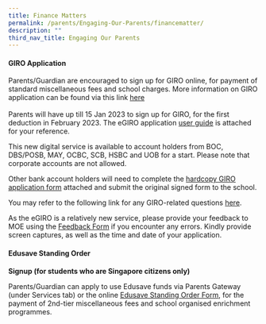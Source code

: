 ```yaml
---
title: Finance Matters
permalink: /parents/Engaging-Our-Parents/financematter/
description: ""
third_nav_title: Engaging Our Parents
---
```

#### **GIRO Application**

Parents/Guardian are encouraged to sign up for GIRO online, for payment of standard miscellaneous fees and school charges. More information on GIRO application can be found via this link [here](https://www.moe.gov.sg/financial-matters/fees/egiro)<br><br>
Parents will have up till 15 Jan 2023 to sign up for GIRO, for the first deduction in February 2023. The eGIRO application [user guide](/files/Forms/eGIRO%20Userguide.pdf)  is attached for your reference.

This new digital service is available to account holders from BOC, DBS/POSB, MAY, OCBC, SCB, HSBC and UOB for a start. Please note that corporate accounts are not allowed. 

Other bank account holders will need to complete the [hardcopy GIRO application form](/files/Forms/GIRO_application_form_Nov2022.pdf) attached and submit the original signed form to the school.

You may refer to the following link for any GIRO-related questions [here](https://go.gov.sg/moe-egiro-faq).

As the eGIRO is a relatively new service, please provide your feedback to MOE using the [Feedback Form](https://www.moe.gov.sg/feedback) if you encounter any errors. Kindly provide screen captures, as well as the time and date of your application.
<br>
#### **Edusave Standing Order** 
**Signup (for students who are Singapore citizens only)**

Parents/Guardian can apply to use Edusave funds via Parents Gateway (under Services tab) or the online [Edusave Standing Order Form](https://form.gov.sg/#!/5be24a1bb3f842000fdc4e59), for the payment of 2nd\-tier miscellaneous fees and school organised enrichment programmes.